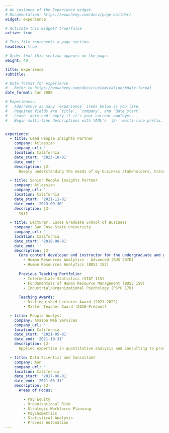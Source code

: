 ```yaml
---
# An instance of the Experience widget.
# Documentation: https://wowchemy.com/docs/page-builder/
widget: experience

# Activate this widget? true/false
active: true

# This file represents a page section.
headless: true

# Order that this section appears on the page.
weight: 40

title: Experience
subtitle:

# Date format for experience
#   Refer to https://wowchemy.com/docs/customization/#date-format
date_format: Jan 2006

# Experiences.
#   Add/remove as many `experience` items below as you like.
#   Required fields are `title`, `company`, and `date_start`.
#   Leave `date_end` empty if it's your current employer.
#   Begin multi-line descriptions with YAML's `|2-` multi-line prefix.


experience:
  - title: Lead People Insights Partner
    company: Atlassian
    company_url: ''
    location: California
    date_start: '2023-10-01'
    date_end: ''
    description: |2-
      Deeply understanding the needs of my business stakeholders, translating those needs into analytical and research projects, and delivering science-backed insights and recommendations to drive action.

  - title: Senior People Insights Partner
    company: Atlassian
    company_url: ''
    location: California
    date_start: '2021-11-01'
    date_end: '2023-09-30'
    description: |2-
      test
 
  - title: Lecturer, Lucas Graduate School of Business
    company: San Jose State University
    company_url: ''
    location: California
    date_start: '2018-08-01'
    date_end: ''
    description: |2-
      Core content developer and instructor for the undergraduate and graduate People Analytics curriculum:
        - Human Resources Analytics - Advanced (BUS 297D)
        - Human Resources Analytics (BUS3 152)
        
      Previous Teaching Portfolio:  
        - Intermediate Statistics (STAT 115)
        - Fundamentals of Human Resource Management (BUS3 150)
        - Industrial/Organizational Psychology (PSYC 170)
      
      Teaching Awards:
        - Distinguished Lecturer Award (2021-2022)
        - Master Teacher Award (2018-Present)

  - title: People Analyst
    company: Amazon Web Services
    company_url: ''
    location: California
    date_start: '2021-05-01'
    date_end: '2021-10-31'
    description: |2-
      Applied expertise in quantitative analysis and consulting to provide actionable insights to leaders.

  - title: Data Scientist and Consultant
    company: Aon
    company_url: ''
    location: California
    date_start: '2017-06-01'
    date_end: '2021-03-31'
    description: |2-
      Areas of Focus:

        - Pay Equity
        - Organizational Risk
        - Strategic Workforce Planning
        - Psychometrics
        - Statistical Analysis
        - Process Automation
---
```

